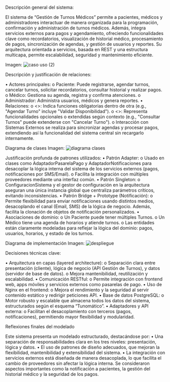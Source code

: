 Descripción general del sistema:

El sistema de “Gestión de Turnos Médicos” permite a pacientes, médicos y administradores interactuar de manera organizada para la programación, confirmación y administración de turnos médicos. Además, integra servicios externos para pagos y agendamiento, ofreciendo funcionalidades clave como recordatorios, visualización de historial médico, procesamiento de pagos, sincronización de agendas, y gestión de usuarios y reportes. Su arquitectura orientada a servicios, basada en REST y una estructura multicapa, permite escalabilidad, seguridad y mantenimiento eficiente.

Imagen:
![caso uso (2)](https://github.com/user-attachments/assets/f99b71c5-d3ed-4ac5-832d-94e033def7b0)


Descripción y justificación de relaciones:

•	Actores principales:
o	Paciente: Puede registrarse, agendar turnos, cancelar turnos, solicitar recordatorios, consultar historial y realizar pagos.
o	Médico: Gestiona su agenda, registra y confirma atenciones.
o	Administrador: Administra usuarios, médicos y genera reportes.
•	Relaciones:
o	<<include>>: Indica funciones obligatorias dentro de otra (e.g., "Agendar Turno" incluye "Validar Disponibilidad").
o	<<extend>>: Representa funcionalidades opcionales o extendidas según contexto (e.g., "Consultar Turnos" puede extenderse con "Cancelar Turno").
o	Interacción con Sistemas Externos se realiza para sincronizar agendas y procesar pagos, extendiendo así la funcionalidad del sistema central sin recargarlo internamente.

Diagrama de clases
Imagen:
![diagrama clases](https://github.com/user-attachments/assets/0e1e9c70-77fd-494c-8538-3e6ffb1d22c8)


Justificación profunda de patrones utilizados:
•	Patrón Adapter:
o	Usado en clases como AdaptadorPasarelaPago y AdaptadorNotificaciones para desacoplar la lógica interna del sistema de los servicios externos (pagos, notificaciones por SMS/Email).
o	Facilita la integración con múltiples proveedores mediante una interfaz común.
•	Patrón Singleton:
o	ConfiguracionSistema y el gestor de configuración en la arquitectura aseguran una única instancia global que centraliza parámetros críticos, evitando inconsistencias.
•	Patrón Bridge + Prototype (Notificación):
o	Permite flexibilidad para enviar notificaciones usando distintos medios, desacoplando el canal (Email, SMS) de la lógica de negocio. Además, facilita la clonación de objetos de notificación personalizados.
•	Asociaciones de dominio:
o	Un Paciente puede tener múltiples Turnos.
o	Un Médico tiene una agenda de horarios y atiende turnos.
o	Las entidades están claramente modeladas para reflejar la lógica del dominio: pagos, usuarios, horarios, y estado de los turnos.

Diagrama de implementación
Imagen:
![despliegue](https://github.com/user-attachments/assets/54c9001c-d73d-487d-b66b-499a826aca93)


Decisiones técnicas clave:

•	Arquitectura en capas (layered architecture):
o	Separación clara entre presentación (cliente), lógica de negocio (API Gestión de Turnos), y datos (servidor de base de datos).
o	Mejora mantenibilidad, reutilización y escalabilidad.
•	Comunicación RESTful:
o	Permite integración con frontend web, apps móviles y servicios externos como pasarelas de pago.
•	Uso de Nginx en el frontend:
o	Mejora el rendimiento y la seguridad al servir contenido estático y redirigir peticiones API.
•	Base de datos PostgreSQL:
o	Motor robusto y escalable que almacena todos los datos del sistema, estructurados según el esquema “Tunomático”.
•	Adaptadores y API externa:
o	Facilitan el desacoplamiento con terceros (pagos, notificaciones), permitiendo mayor flexibilidad y modularidad.


Reflexiones finales del modelado

Este sistema presenta un modelado estructurado, destacándose por:
•	Una separación de responsabilidades clara en los tres niveles: presentación, lógica y datos.
•	El uso de patrones de diseño adecuados, que mejoran la flexibilidad, mantenibilidad y extensibilidad del sistema.
•	La integración con servicios externos está diseñada de manera desacoplada, lo que facilita el cambio de proveedores sin afectar la lógica interna.
Se consideraron aspectos importantes como la notificación a pacientes, la gestión del historial médico y la seguridad de los pagos.


